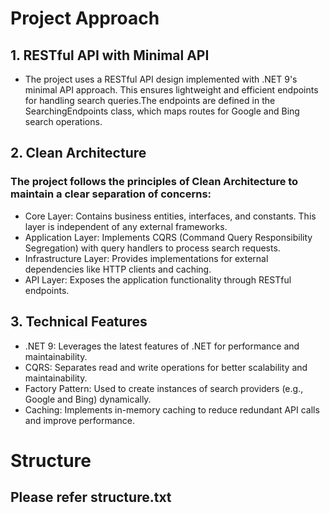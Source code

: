 # Project Approach
## 1. RESTful API with Minimal API
  - The project uses a RESTful API design implemented with .NET 9's minimal API approach. This ensures lightweight and efficient endpoints for handling search queries.The endpoints are defined in the SearchingEndpoints class, which maps routes for Google and Bing search operations.
## 2. Clean Architecture
### The project follows the principles of Clean Architecture to maintain a clear separation of concerns:
  - Core Layer: Contains business entities, interfaces, and constants. This layer is independent of any external frameworks.
  - Application Layer: Implements CQRS (Command Query Responsibility Segregation) with query handlers to process search requests.
  - Infrastructure Layer: Provides implementations for external dependencies like HTTP clients and caching.
  - API Layer: Exposes the application functionality through RESTful endpoints.
## 3. Technical Features
  - .NET 9: Leverages the latest features of .NET for performance and maintainability.
  - CQRS: Separates read and write operations for better scalability and maintainability.
  - Factory Pattern: Used to create instances of search providers (e.g., Google and Bing) dynamically.
  - Caching: Implements in-memory caching to reduce redundant API calls and improve performance.
# Structure
## Please refer structure.txt
